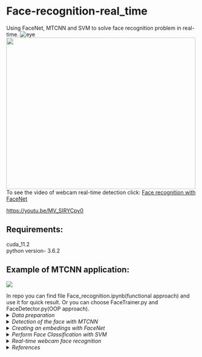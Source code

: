 # Face-recognition-real_time
Using FaceNet, MTCNN and SVM to solve face recognition problem in real-time.
![eye]()
<img src="https://user-images.githubusercontent.com/58363847/167313443-9e2c1da3-5b93-46af-a943-2a029c81c846.jpg" width="500" height="400" /><br>
To see the video of webcam real-time detection click:
<a href="https://youtu.be/2NHvwepAyAk">Face recognition with FaceNet</a>

https://youtu.be/MV_SIRYCpy0

## Requirements:
cuda_11.2 <br>
python version- 3.6.2

## Example of MTCNN application:
<p float="left">
  <img src="https://user-images.githubusercontent.com/58363847/167314019-abf4ee59-ce82-4870-8308-1c6f80e73938.jpg"/>
</p>
In repo you can find file Face_recognition.ipynb(functional approach) and use it for quick result. Or you can choose FaceTrainer.py and FaceDetector.py(OOP approach).
<details>
  <summary><em>Data preparation</em></summary>
  
</details>

<details>
  <summary><em>Detection of the face with MTCNN</em></summary>
  <br>
  Sample result(trainbatch):
  <img src="https://user-images.githubusercontent.com/58363847/160628173-d09993c5-420c-4478-8d85-8d82823ce914.jpg"/>
  <br>
  Dependence of metrics on the number of epochs:
  <br>
  <img src="https://user-images.githubusercontent.com/58363847/160479943-216305e3-994a-4d3a-b8f4-77b10f99df99.png"/>
  </details>
<details>
  <summary><em>Creating an embedings with FaceNet</em></summary>
  I use pretrained FaceNet because of the fact that recognition NN need to be train on a large dataset. You can find and download model
  <a href="https://github.com/nyoki-mtl/keras-facenet">here</a>. We need embedings to perform vector classification. The FaceNet model can be used as part of the classifier itself,
  or we can use the FaceNet model to pre-process a face to create a face embedding that can be stored and used as input to our classifier model.
  This latter approach is preferred as the FaceNet model is both large and slow to create a face embedding.
  </details>
  <details>
  <summary><em>Perform Face Classification with SVM</em></summary>
  </details>
  <details>
  <summary><em>Real-time webcam face recognition</em></summary>
  +
  </details>
<details>
  <summary><em>References</em></summary>
  
  1. https://public.roboflow.com/object-detection/uno-cards - Uno cards dataset;
  
  2. https://github.com/ultralytics/yolov5 - Original repo of YOLOv5;
  
  3. https://models.roboflow.com/ - Model zoo from roboflow;
  
  4. https://www.youtube.com/watch?v=nDPWywWRIRo&t=3256s&ab_channel=StanfordUniversitySchoolofEngineering - Basic Object Detection knowledge;
  
  5. https://www.youtube.com/watch?v=MdF6x6ZmLAY&t=1508s - Yolov5 tutorial;
  
  6. https://www.youtube.com/watch?v=NU9Xr_NYslo&t=607s - Yolov5 tutorial;
 
  7. https://www.youtube.com/watch?v=yfDjsuxIKA4&t=2718s - Training other models using Tensorflow Object Detection;
  
  8. https://www.youtube.com/watch?v=pnntrewH0xg&t=151s - Example of web-app for testing your model;
  
  9. https://www.youtube.com/watch?v=TB-fdISzpHQ&t=3717s - Another Basic Object Detection knowledge;
  
  10. https://towardsdatascience.com/yolo-v4-or-yolo-v5-or-pp-yolo-dad8e40f7109 - Difference between the last YOLO-type models;
  
  11. https://techzizou.com/category/object-detection/ - Web app on tf2;
  
  12. https://github.com/tensorflow/models/blob/master/research/object_detection/g3doc/tf2_detection_zoo.md - model zoo(tf2);
  </ul>
</details>
<br>

